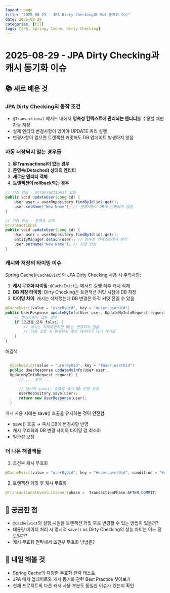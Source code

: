 ```yaml
---
layout: page
title: "2025-08-29 - JPA Dirty Checking과 캐시 동기화 이슈"
date: 2025-08-29
categories: [til]
tags: [JPA, Spring, Cache, Dirty Checking]
---
```


# 2025-08-29 - JPA Dirty Checking과 캐시 동기화 이슈

## 📚 새로 배운 것

### JPA Dirty Checking의 동작 조건

- `@Transactional` 메서드 내에서 **영속성 컨텍스트에 관리되는 엔티티**를 수정할 때만 자동 저장
- 실제 엔티티 변경사항이 있어야 UPDATE 쿼리 실행
- 변경사항이 없으면 트랜잭션 커밋해도 DB 업데이트 발생하지 않음

### 자동 저장되지 않는 경우들

1. **@Transactional이 없는 경우**
2. **준영속(Detached) 상태의 엔티티**
3. **새로운 엔티티 객체**
4. **트랜잭션이 rollback되는 경우**

```java
// 저장 안됨 - @Transactional 없음
public void updateUser(Long id) {
    User user = userRepository.findById(id).get();
    user.setName("New Name"); // 변경사항이 DB에 반영되지 않음
}

// 저장 안됨 - 준영속 상태
@Transactional
public void updateUser(Long id) {
    User user = userRepository.findById(id).get();
    entityManager.detach(user); // 영속성 컨텍스트에서 분리
    user.setName("New Name"); // 저장 안됨
}
```

### 캐시와 저장의 타이밍 이슈

Spring Cache(`@CacheEvict`)와 JPA Dirty Checking 사용 시 주의사항:

1. **캐시 무효화 타이밍**: `@CacheEvict`는 메서드 실행 직후 캐시 삭제
2. **DB 저장 타이밍**: Dirty Checking은 트랜잭션 커밋 시점에 DB 저장
3. **타이밍 차이**: 캐시는 삭제했는데 DB 변경은 아직 커밋 전일 수 있음

```java
@CacheEvict(value = "userByUid", key = "#user.userUid")
public UserResponse updateMyInfo(User user, UpdateMyInfoRequest request) {
    // 변경사항이 없는 경우
    if (조건문_모두_false) {
        // 캐시는 삭제되었지만 DB는 변경되지 않음
        // 다음 조회 시 변경되지 않은 데이터가 다시 캐시됨
    }
}
```

해결책

```java

  @CacheEvict(value = "userByUid", key = "#user.userUid")
  public UserResponse updateMyInfo(User user,
  UpdateMyInfoRequest request) {
      // ... 로직 ...

      // 명시적 save() 호출로 즉시 DB 반영 보장
      userRepository.save(user);
      return new UserResponse(user);
  }

```

캐시 사용 시에는 save() 호출을 유지하는 것이 안전함.

- save() 호출 → 즉시 DB에 변경사항 반영
- 캐시 무효화와 DB 변경 사이의 타이밍 갭 최소화
- 일관성 보장

### 더 나은 해결책들

1. 조건부 캐시 무효화

```java
@CacheEvict(value = "userByUid", key = "#user.userUid", condition = "#result != null")
```

2. 트랜잭션 커밋 후 캐시 무효화

```java
@TransactionalEventListener(phase =  TransactionPhase.AFTER_COMMIT)
```

## 🤔 궁금한 점

- `@CacheEvict`의 실행 시점을 트랜잭션 커밋 후로 변경할 수 있는 방법이 있을까?
- 대용량 데이터 처리 시 명시적 `save()` vs Dirty Checking의 성능 차이는 어느 정도일까?
- 캐시 무효화 전략에서 조건부 무효화 방법은?

## 📝 내일 해볼 것

- Spring Cache의 다양한 무효화 전략 테스트
- JPA 배치 업데이트와 캐시 동기화 관련 Best Practice 찾아보기
- 현재 프로젝트의 다른 캐시 사용 부분도 동일한 이슈가 있는지 확인
